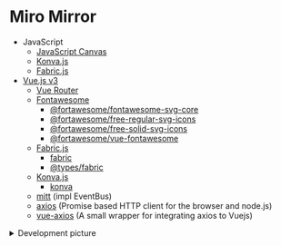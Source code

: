 # Miro Mirror

* JavaScript
  * [JavaScript Canvas](https://developer.mozilla.org/zh-TW/docs/Web/API/Canvas_API)
  * [Konva.js](https://konvajs.org/)
  * [Fabric.js](http://fabricjs.com/)
* [Vue.js v3](https://v3.vuejs.org/)
  * [Vue Router](https://www.npmjs.com/package/vue-router)
  * [Fontawesome](https://fontawesome.com/)
    * [@fortawesome/fontawesome-svg-core](https://www.npmjs.com/package/@fortawesome/fontawesome-svg-core)
    * [@fortawesome/free-regular-svg-icons](https://www.npmjs.com/package/@fortawesome/free-regular-svg-icons)
    * [@fortawesome/free-solid-svg-icons](https://www.npmjs.com/package/@fortawesome/free-solid-svg-icons)
    * [@fortawesome/vue-fontawesome](https://www.npmjs.com/package/@fortawesome/vue-fontawesome)
  * [Fabric.js](http://fabricjs.com/)
    * [fabric](https://www.npmjs.com/package/fabric)
    * [@types/fabric](https://www.npmjs.com/package/@types/fabric)
  * [Konva.js](https://konvajs.org/)
    * [konva](https://www.npmjs.com/package/konva)
  * [mitt](https://www.npmjs.com/package/mitt) (impl EventBus)
  * [axios](https://www.npmjs.com/package/axios) (Promise based HTTP client for the browser and node.js)
  * [vue-axios](https://www.npmjs.com/package/vue-axios) (A small wrapper for integrating axios to Vuejs)

<details>
<summary>Development picture</summary>
 
![dev1](frontend/img/dev1.png)
![dev2](frontend/img/dev2.png)
![dev3](frontend/img/dev3.png)
![dev4](frontend/img/dev4.png)
![dev5](frontend/img/dev5.png)
![dev6](frontend/img/dev6.png)
![dev7](frontend/img/dev7.png) 
</details>
